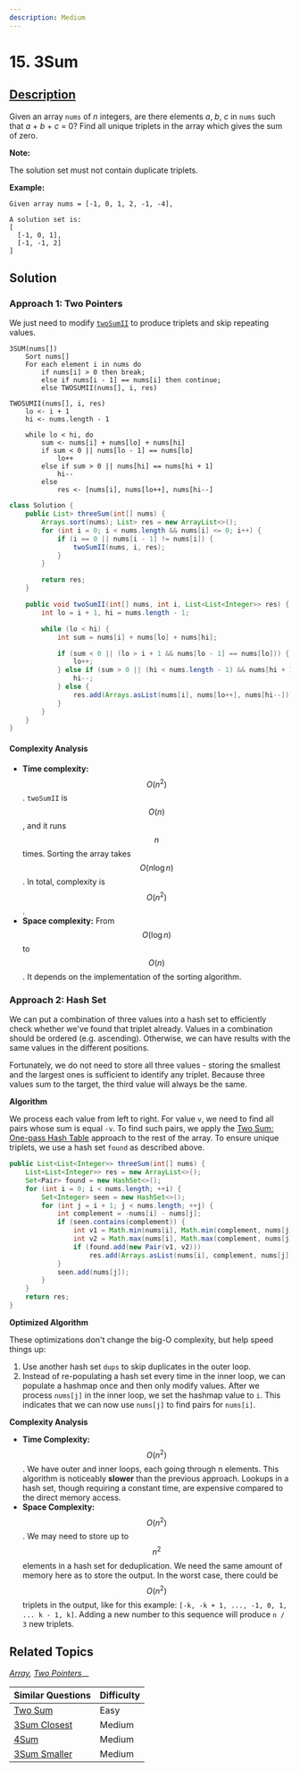 ```yaml
---
description: Medium
---
```


# 15. 3Sum

## [Description](https://leetcode.com/problems/3sum/)

Given an array `nums` of _n_ integers, are there elements _a_, _b_, _c_ in `nums` such that _a_ + _b_ + _c_ = 0? Find all unique triplets in the array which gives the sum of zero.

**Note:**

The solution set must not contain duplicate triplets.

**Example:**

```text
Given array nums = [-1, 0, 1, 2, -1, -4],

A solution set is:
[
  [-1, 0, 1],
  [-1, -1, 2]
]
```

## Solution

### Approach 1: Two Pointers

We just need to modify [`twoSumII`](two-sum-ii-input-array-is-sorted.md) to produce triplets and skip repeating values.

```text
3SUM(nums[])
    Sort nums[]
    For each element i in nums do
        if nums[i] > 0 then break;
        else if nums[i - 1] == nums[i] then continue;
        else TWOSUMII(nums[], i, res)

TWOSUMII(nums[], i, res)
    lo <- i + 1
    hi <- nums.length - 1
    
    while lo < hi, do
        sum <- nums[i] + nums[lo] + nums[hi]
        if sum < 0 || nums[lo - 1] == nums[lo]
            lo++
        else if sum > 0 || nums[hi] == nums[hi + 1]
            hi--
        else
            res <- [nums[i], nums[lo++], nums[hi--]
```

```java
class Solution { 
    public List> threeSum(int[] nums) { 
        Arrays.sort(nums); List> res = new ArrayList<>();
        for (int i = 0; i < nums.length && nums[i] <= 0; i++) {
            if (i == 0 || nums[i - 1] != nums[i]) {
                twoSumII(nums, i, res);
            }
        }

        return res;
    }

    public void twoSumII(int[] nums, int i, List<List<Integer>> res) {
        int lo = i + 1, hi = nums.length - 1;

        while (lo < hi) {
            int sum = nums[i] + nums[lo] + nums[hi];

            if (sum < 0 || (lo > i + 1 && nums[lo - 1] == nums[lo])) {
                lo++;
            } else if (sum > 0 || (hi < nums.length - 1) && nums[hi + 1] == nums[hi]) {
                hi--;
            } else {
                res.add(Arrays.asList(nums[i], nums[lo++], nums[hi--]));
            }
        }
    }
}
```

#### Complexity Analysis

* **Time complexity:** $$O(n^2)$$. `twoSumII` is $$O(n)$$, and it runs $$n$$ times. Sorting the array takes $$O(n \log n)$$. In total, complexity is $$O(n^2)$$.
* **Space complexity:** From $$O(\log n)$$ to $$O(n)$$. It depends on the implementation of the sorting algorithm.

### Approach 2: Hash Set

We can put a combination of three values into a hash set to efficiently check whether we've found that triplet already. Values in a combination should be ordered \(e.g. ascending\). Otherwise, we can have results with the same values in the different positions.

Fortunately, we do not need to store all three values - storing the smallest and the largest ones is sufficient to identify any triplet. Because three values sum to the target, the third value will always be the same.

**Algorithm**

We process each value from left to right. For value `v`, we need to find all pairs whose sum is equal `-v`. To find such pairs, we apply the [Two Sum: One-pass Hash Table](two-sum.md#approach-3-one-pass-hash-table) approach to the rest of the array. To ensure unique triplets, we use a hash set `found` as described above.

```java
public List<List<Integer>> threeSum(int[] nums) {
    List<List<Integer>> res = new ArrayList<>();
    Set<Pair> found = new HashSet<>();
    for (int i = 0; i < nums.length; ++i) {
        Set<Integer> seen = new HashSet<>();
        for (int j = i + 1; j < nums.length; ++j) {
            int complement = -nums[i] - nums[j];
            if (seen.contains(complement)) {
                int v1 = Math.min(nums[i], Math.min(complement, nums[j]));
                int v2 = Math.max(nums[i], Math.max(complement, nums[j]));
                if (found.add(new Pair(v1, v2)))
                    res.add(Arrays.asList(nums[i], complement, nums[j]));
            }
            seen.add(nums[j]);
        }
    }
    return res;
}
```

**Optimized Algorithm**

These optimizations don't change the big-O complexity, but help speed things up: 

1. Use another hash set `dups` to skip duplicates in the outer loop. 
2. Instead of re-populating a hash set every time in the inner loop, we can populate a hashmap once and then only modify values. After we process `nums[j]` in the inner loop, we set the hashmap value to `i`. This indicates that we can now use `nums[j]` to find pairs for `nums[i]`.

**Complexity Analysis**

* **Time Complexity:** $$O(n^2)$$. We have outer and inner loops, each going through n elements. This algorithm is noticeably **slower** than the previous approach. Lookups in a hash set, though requiring a constant time, are expensive compared to the direct memory access.
* **Space Complexity:** $$O(n^2)$$. We may need to store up to $$n^2$$ elements in a hash set for deduplication. We need the same amount of memory here as to store the output. In the worst case, there could be $$O(n^2)$$ triplets in the output, like for this example: `[-k, -k + 1, ..., -1, 0, 1, ... k - 1, k]`. Adding a new number to this sequence will produce `n / 3` new triplets.

## Related Topics

[_Array_](https://leetcode.com/tag/Array/)_,_ [_Two Pointers_](https://leetcode.com/tag/two-pointers/)\_\_

| Similar Questions | Difficulty |
| :--- | :--- |
| [Two Sum](two-sum.md) | Easy |
| [3Sum Closest](16.-3sum-closest.md) | Medium |
| [4Sum](4sum.md) | Medium |
| [3Sum Smaller](259.-3sum-smaller.md) | Medium |

